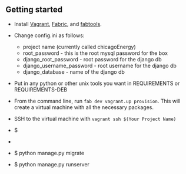 Getting started
---------------

* Install [Vagrant](http://vagrantup.com),
  [Fabric](http://fabric.readthedocs.org/en/latest/installation.html),
  and [fabtools](http://fabtools.readthedocs.org/en/latest/).

* Change config.ini as follows:
  * project name (currently called chicagoEnergy)
  * root_password - this is the root mysql password for the box
  * django\_root\_password - root password for the django db
  * django\_username\_password - root username for the django db
  * django_database - name of the django db


* Put in any python or other unix tools you want in REQUIREMENTS or REQUIREMENTS-DEB

* From the command line, run `fab dev vagrant.up provision`. This will
  create a virtual machine with all the necessary packages.

* SSH to the virtual machine with `vagrant ssh $(Your Project Name)`

* $ 
* 
* $ python manage.py migrate
* $ python manage.py runserver
